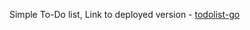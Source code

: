Simple To-Do list, 
Link to deployed version - <a href="https://nikolayev-todolist.herokuapp.com/"> todolist-go </a>

